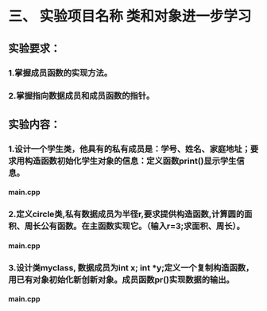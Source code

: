 # 三、 实验项目名称      类和对象进一步学习
## 实验要求：
### 1.掌握成员函数的实现方法。
### 2.掌握指向数据成员和成员函数的指针。
## 实验内容： 
### 1.设计一个学生类，他具有的私有成员是：学号、姓名、家庭地址；要求用构造函数初始化学生对象的信息：定义函数print()显示学生信息。
#### main.cpp
### 2.定义circle类,私有数据成员为半径r,要求提供构造函数,计算圆的面积、周长公有函数。在主函数实现它。（输入r=3;求面积、周长）。
#### main.cpp
### 3.设计类myclass, 数据成员为int x; int *y;定义一个复制构造函数，用已有对象初始化新创新对象。成员函数pr()实现数据的输出。
#### main.cpp
